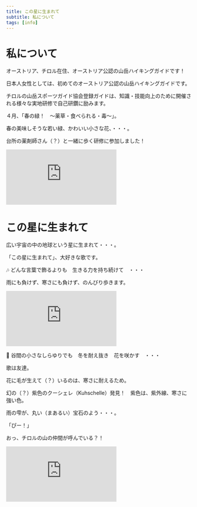 ```yaml
---
title: この星に生まれて
subtitle: 私について
tags: [info]
---
```


# 私について

オーストリア、チロル在住、オーストリア公認の山岳ハイキングガイドです！

日本人女性としては、初めてのオーストリア公認の山岳ハイキングガイドです。

チロルの山岳スポーツガイド協会登録ガイドは、知識・技能向上のために開催される様々な実地研修で自己研鑽に励みます。

４月、「春の緑！　〜薬草・食べられる・毒〜」。

春の美味しそうな若い緑、かわいい小さな花、・・・。

台所の薬剤師さん（？）と一緒に歩く研修に参加しました！　

![20250509fortbildung-rosengarten](https://piwigo.schickl.de/i.php?/upload/2025/05/09/20250509115355-d2057a95-me.jpg)


# この星に生まれて

広い宇宙の中の地球という星に生まれて・・・。

「この星に生まれて」、大好きな歌です。

🎶 どんな言葉で飾るよりも　生きる力を持ち続けて　・・・

雨にも負けず、寒さにも負けず、のんびり歩きます。

![20250505kuhschelle](https://piwigo.schickl.de/i.php?/upload/2025/05/06/20250506103022-1ecbfaa5-me.jpg)

🎵 谷間の小さなしらゆりでも　冬を耐え抜き　花を咲かす　・・・

歌は友達。

花に毛が生えて（？）いるのは、寒さに耐えるため。

幻の（？）紫色のクーシェレ（Kuhschelle）発見！　紫色は、紫外線、寒さに強い色。

雨の雫が、丸い（まあるい）宝石のよう・・・。

「ぴー！」

おっ、チロルの山の仲間が呼んでいる？！

![20250505mamuttier](https://piwigo.schickl.de/i.php?/upload/2025/05/06/20250506102900-6462620c-me.jpg)








